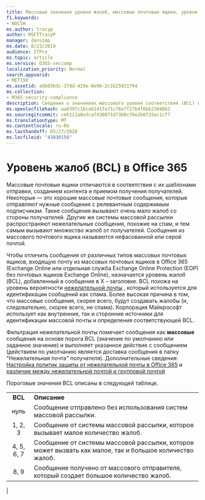 ```yaml
---
title: Массовые значения уровня жалоб, массовые почтовые ящики, уровни BCL, принципы работы BCL, оценки BCL, защиты от спама, заголовок защиты от спама, фильтрация массовых сообщений, остановка массовой почты
f1.keywords:
- NOCSH
ms.author: tracyp
author: MSFTTracyP
manager: dansimp
ms.date: 8/23/2019
audience: ITPro
ms.topic: article
ms.service: O365-seccomp
localization_priority: Normal
search.appverid:
- MET150
ms.assetid: a5b03b3c-37dd-429e-8e9b-2c1b25031794
ms.collection:
- M365-security-compliance
description: Сведения о значениях массового уровня соответствия (BCL) в Office 365.
ms.openlocfilehash: aa839fc1bcab141fe71c76e7f27b4f6bb23048b2
ms.sourcegitcommit: ce6121a8e3ca7438071d73b0c76e2b6f33ac1cf7
ms.translationtype: MT
ms.contentlocale: ru-RU
ms.lasthandoff: 03/27/2020
ms.locfileid: "43030156"
---
```

# <a name="bulk-complaint-level-bcl-in-office-365"></a>Уровень жалоб (BCL) в Office 365

Массовые почтовые ящики отличаются в соответствии с их шаблонами отправки, созданием контента и приемом получения получателей. Некоторые — это хорошие массовые почтовые сообщения, которые отправляют нужные сообщения с релевантным содержимым подписчикам. Такие сообщения вызывают очень мало жалоб со стороны получателей. Другие же системы массовой рассылки распространяют нежелательные сообщения, похожие на спам, и тем самым вызывают множество жалоб от получателей. Сообщения из массового почтового ящика называются нефасованной или серой почтой.

Чтобы отличить сообщения от различных типов массовых почтовых ящиков, входящую почту из массовых почтовых ящиков в Office 365 (Exchange Online или отдельная служба Exchange Online Protection (EOP) без почтовых ящиков Exchange Online), назначается уровень жалоб (BCL), добавленный в сообщение в X – заголовке. BCL похожа на уровень вероятности [нежелательной почты](spam-confidence-levels.md) , который используется для идентификации сообщений как спама. Более высокая причина в том, что массовые сообщения, скорее всего, будут создавать жалобы (и, следовательно, скорее всего, не спама). Корпорация Майкрософт использует как внутренние, так и сторонние источники для идентификации массовой почты и определения соответствующей BCL.

 Фильтрация нежелательной почты помечает сообщения как **массовые** сообщения на основе порога BCL (значение по умолчанию или заданное значение) и выполняет указанное действие с сообщением (действием по умолчанию является доставка сообщения в папку "Нежелательная почта" получателя). Дополнительные сведения: [Настройка политик защиты от нежелательной почты в Office 365](configure-your-spam-filter-policies.md) и [различие между нежелательной почтой и групповой почтой](what-s-the-difference-between-junk-email-and-bulk-email.md)

Пороговые значения BCL описаны в следующей таблице.

|||
|:---:|---|
|**BCL**|**Описание**|
|нуль|Сообщение отправлено без использования систем массовой рассылки.|
|1, 2, 3|Сообщение от системы массовой рассылки, которое вызывает малое количество жалоб.|
|4, 5, 6, 7|Сообщение от системы массовой рассылки, которое может вызвать как малое, так и большое количество жалоб.|
|8, 9|Сообщение получено от массового отправителя, который создает большое количество жалоб.|
|
